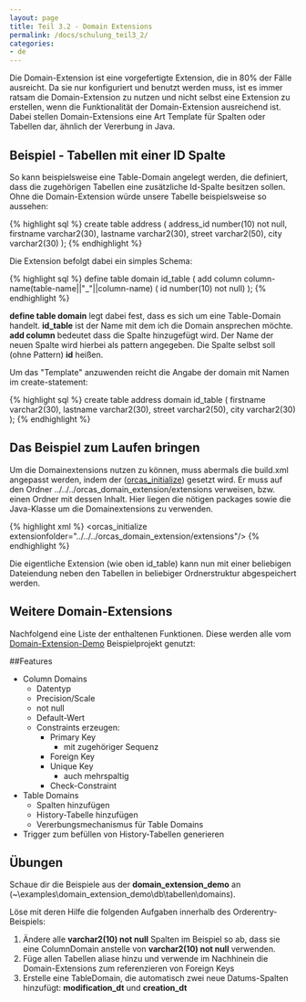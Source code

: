 ```yaml
---
layout: page
title: Teil 3.2 - Domain Extensions
permalink: /docs/schulung_teil3_2/
categories: 
- de
---
```


Die Domain-Extension ist eine vorgefertigte Extension, die in 80% der Fälle ausreicht. Da sie nur konfiguriert und benutzt werden muss, ist es immer ratsam die Domain-Extension zu nutzen und nicht selbst eine Extension zu erstellen, wenn die Funktionalität der Domain-Extension ausreichend ist.
Dabei stellen Domain-Extensions eine Art Template für Spalten oder Tabellen dar, ähnlich der Vererbung in Java.

## Beispiel - Tabellen mit einer ID Spalte
So kann beispielsweise eine Table-Domain angelegt werden, die definiert, dass die zugehörigen Tabellen eine zusätzliche Id-Spalte besitzen sollen.
Ohne die Domain-Extension würde unsere Tabelle beispielsweise so aussehen:

{% highlight sql %}
create table address
(
  address_id       number(10) not null,
  firstname        varchar2(30),
  lastname         varchar2(30),
  street           varchar2(50),
  city             varchar2(30)
);
{% endhighlight %}

Die Extension befolgt dabei ein simples Schema: 

{% highlight sql %}
define table domain id_table
(
  add column column-name(table-name||"_"||column-name) ( id number(10) not null)
);
{% endhighlight %}

**define table domain** legt dabei fest, dass es sich um eine Table-Domain handelt.
**id_table** ist der Name mit dem ich die Domain ansprechen möchte.
**add column** bedeutet dass die Spalte hinzugefügt wird.
Der Name der neuen Spalte wird hierbei als pattern angegeben.
Die Spalte selbst soll (ohne Pattern) **id** heißen.

Um das "Template" anzuwenden reicht die Angabe der domain mit Namen im create-statement:

{% highlight sql %}
create table address domain id_table
(
  firstname        varchar2(30),
  lastname         varchar2(30),
  street           varchar2(50),
  city             varchar2(30)
);
{% endhighlight %}

## Das Beispiel zum Laufen bringen

Um die Domainextensions nutzen zu können, muss abermals die build.xml angepasst werden, indem der ([orcas_initialize]({{site.baseurl}}/docs/ant-tasks/#orcas_initialize)) gesetzt wird. Er muss auf den Ordner ../../../orcas_domain_extension/extensions verweisen, bzw. einen Ordner mit dessen Inhalt. Hier liegen die nötigen packages sowie die Java-Klasse um die Domainextensions zu verwenden.


{% highlight xml %}
<target name="orcas_initialize" depends="show_location">
  <orcas_initialize extensionfolder="../../../orcas_domain_extension/extensions"/>
</target>
{% endhighlight %}

Die eigentliche Extension (wie oben id_table) kann nun mit einer beliebigen Dateiendung neben den Tabellen in beliebiger Ordnerstruktur abgespeichert werden.

## Weitere Domain-Extensions

Nachfolgend eine Liste der enthaltenen Funktionen. Diese werden alle vom [Domain-Extension-Demo]({{site.baseurl}}/docs/examples/#domain_extension_demo) Beispielprojekt genutzt:

##Features

* Column Domains
  * Datentyp
  * Precision/Scale
  * not null
  * Default-Wert
  * Constraints erzeugen:
    * Primary Key
      * mit zugehöriger Sequenz
    * Foreign Key
    * Unique Key
      * auch mehrspaltig
    * Check-Constraint 
* Table Domains
  * Spalten hinzufügen
  * History-Tabelle hinzufügen
  * Vererbungsmechanismus für Table Domains
* Trigger zum befüllen von History-Tabellen generieren

## Übungen

Schaue dir die Beispiele aus der **domain_extension_demo** an (~\examples\domain_extension_demo\db\tabellen\domains). 

Löse mit deren Hilfe die folgenden Aufgaben innerhalb des Orderentry-Beispiels: 

1. Ändere alle **varchar2(10) not null** Spalten im Beispiel so ab, dass sie eine ColumnDomain anstelle von **varchar2(10) not null** verwenden.
2. Füge allen Tabellen aliase hinzu und verwende im Nachhinein die Domain-Extensions zum referenzieren von Foreign Keys
3. Erstelle eine TableDomain, die automatisch zwei neue Datums-Spalten hinzufügt: **modification_dt** und **creation_dt**





